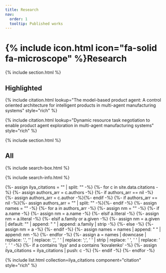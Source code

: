```yaml
---
title: Research
nav:
  order: 1
  tooltip: Published works
---
```


# {% include icon.html icon="fa-solid fa-microscope" %}Research



{% include section.html %}

## Highlighted

{% include citation.html lookup="The model-based product agent: A control oriented architecture for intelligent products in multi-agent manufacturing systems" style="rich" %}

{% include citation.html lookup="Dynamic resource task negotiation to enable product agent exploration in multi-agent manufacturing systems" style="rich" %}

{% include section.html %}

## All

{% include search-box.html %}

{% include search-info.html %}

{%- assign ilya_citations = "" | split: "" -%}
{%- for c in site.data.citations -%}
  {%- assign authors_arr = c.authors -%}
  {%- if authors_arr == nil -%}{%- assign authors_arr = c.author -%}{%- endif -%}
  {%- if authors_arr == nil -%}{%- assign authors_arr = "" | split: "" -%}{%- endif -%}
  {%- assign names = "" -%}
  {%- for a in authors_arr -%}
    {%- assign nm = "" -%}
    {%- if a.name -%}
      {%- assign nm = a.name -%}
    {%- elsif a.literal -%}
      {%- assign nm = a.literal -%}
    {%- elsif a.family or a.given -%}
      {%- assign nm = a.given | default: "" | append: " " | append: a.family | strip -%}
    {%- else -%}
      {%- assign nm = a -%}
    {%- endif -%}
    {%- assign names = names | append: " " | append: nm -%}
  {%- endfor -%}
  {%- assign a = names | downcase
      | replace: '.', ''
      | replace: ',', ' '
      | replace: ';', ' '
      | strip
      | replace: '  ', ' '
      | replace: '  ', ' '
  -%}
  {%- if a contains 'ilya' and a contains 'kovalenko' -%}
    {%- assign ilya_citations = ilya_citations | push: c -%}
  {%- endif -%}
{%- endfor -%}

{% include list.html collection=ilya_citations component="citation" style="rich" %}


